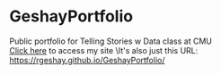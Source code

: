 # GeshayPortfolio
Public portfolio for Telling Stories w Data class at CMU
\
[Click here](https://rgeshay.github.io/GeshayPortfolio/) to access my site
\It's also just this URL: https://rgeshay.github.io/GeshayPortfolio/
